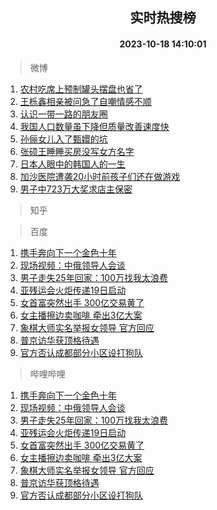<div align="center"><h2>实时热搜榜</h2><h4>2023-10-18 14:10:01</h4></div>

> 微博  

1. [农村吃席上预制罐头摆盘也省了](https://s.weibo.com/weibo?q=%23%E5%86%9C%E6%9D%91%E5%90%83%E5%B8%AD%E4%B8%8A%E9%A2%84%E5%88%B6%E7%BD%90%E5%A4%B4%E6%91%86%E7%9B%98%E4%B9%9F%E7%9C%81%E4%BA%86%23&t=31&band_rank=1&Refer=top)<br />
2. [王栎鑫相亲被问急了自嘲情感不顺](https://s.weibo.com/weibo?q=%23%E7%8E%8B%E6%A0%8E%E9%91%AB%E7%9B%B8%E4%BA%B2%E8%A2%AB%E9%97%AE%E6%80%A5%E4%BA%86%E8%87%AA%E5%98%B2%E6%83%85%E6%84%9F%E4%B8%8D%E9%A1%BA%23&t=31&band_rank=2&Refer=top)<br />
3. [认识一带一路的朋友圈](https://s.weibo.com/weibo?q=%23%E8%AE%A4%E8%AF%86%E4%B8%80%E5%B8%A6%E4%B8%80%E8%B7%AF%E7%9A%84%E6%9C%8B%E5%8F%8B%E5%9C%88%23&t=31&band_rank=3&Refer=top)<br />
4. [我国人口数量虽下降但质量改善速度快](https://s.weibo.com/weibo?q=%23%E6%88%91%E5%9B%BD%E4%BA%BA%E5%8F%A3%E6%95%B0%E9%87%8F%E8%99%BD%E4%B8%8B%E9%99%8D%E4%BD%86%E8%B4%A8%E9%87%8F%E6%94%B9%E5%96%84%E9%80%9F%E5%BA%A6%E5%BF%AB%23&t=31&band_rank=4&Refer=top)<br />
5. [孙俪女儿入了甄嬛的坑](https://s.weibo.com/weibo?q=%23%E5%AD%99%E4%BF%AA%E5%A5%B3%E5%84%BF%E5%85%A5%E4%BA%86%E7%94%84%E5%AC%9B%E7%9A%84%E5%9D%91%23&t=31&band_rank=5&Refer=top)<br />
6. [张硕王睡睡买房没写女方名字](https://s.weibo.com/weibo?q=%23%E5%BC%A0%E7%A1%95%E7%8E%8B%E7%9D%A1%E7%9D%A1%E4%B9%B0%E6%88%BF%E6%B2%A1%E5%86%99%E5%A5%B3%E6%96%B9%E5%90%8D%E5%AD%97%23&t=31&band_rank=6&Refer=top)<br />
7. [日本人眼中的韩国人的一生](https://s.weibo.com/weibo?q=%E6%97%A5%E6%9C%AC%E4%BA%BA%E7%9C%BC%E4%B8%AD%E7%9A%84%E9%9F%A9%E5%9B%BD%E4%BA%BA%E7%9A%84%E4%B8%80%E7%94%9F&t=31&band_rank=7&Refer=top)<br />
8. [加沙医院遭袭20小时前孩子们还在做游戏](https://s.weibo.com/weibo?q=%23%E5%8A%A0%E6%B2%99%E5%8C%BB%E9%99%A2%E9%81%AD%E8%A2%AD20%E5%B0%8F%E6%97%B6%E5%89%8D%E5%AD%A9%E5%AD%90%E4%BB%AC%E8%BF%98%E5%9C%A8%E5%81%9A%E6%B8%B8%E6%88%8F%23&t=31&band_rank=8&Refer=top)<br />
9. [男子中723万大奖求店主保密](https://s.weibo.com/weibo?q=%23%E7%94%B7%E5%AD%90%E4%B8%AD723%E4%B8%87%E5%A4%A7%E5%A5%96%E6%B1%82%E5%BA%97%E4%B8%BB%E4%BF%9D%E5%AF%86%23&t=31&band_rank=9&Refer=top)<br />

> 知乎  


> 百度  

1. [携手奔向下一个金色十年](https://www.baidu.com/s?wd=%E6%90%BA%E6%89%8B%E5%A5%94%E5%90%91%E4%B8%8B%E4%B8%80%E4%B8%AA%E9%87%91%E8%89%B2%E5%8D%81%E5%B9%B4&sa=fyb_news&rsv_dl=fyb_news)<br />
2. [现场视频：中俄领导人会谈](https://www.baidu.com/s?wd=%E7%8E%B0%E5%9C%BA%E8%A7%86%E9%A2%91%EF%BC%9A%E4%B8%AD%E4%BF%84%E9%A2%86%E5%AF%BC%E4%BA%BA%E4%BC%9A%E8%B0%88&sa=fyb_news&rsv_dl=fyb_news)<br />
3. [男子走失25年回家：100万找我太浪费](https://www.baidu.com/s?wd=%E7%94%B7%E5%AD%90%E8%B5%B0%E5%A4%B125%E5%B9%B4%E5%9B%9E%E5%AE%B6%EF%BC%9A100%E4%B8%87%E6%89%BE%E6%88%91%E5%A4%AA%E6%B5%AA%E8%B4%B9&sa=fyb_news&rsv_dl=fyb_news)<br />
4. [亚残运会火炬传递19日启动](https://www.baidu.com/s?wd=%E4%BA%9A%E6%AE%8B%E8%BF%90%E4%BC%9A%E7%81%AB%E7%82%AC%E4%BC%A0%E9%80%9219%E6%97%A5%E5%90%AF%E5%8A%A8&sa=fyb_news&rsv_dl=fyb_news)<br />
5. [女首富突然出手 300亿交易黄了](https://www.baidu.com/s?wd=%E5%A5%B3%E9%A6%96%E5%AF%8C%E7%AA%81%E7%84%B6%E5%87%BA%E6%89%8B+300%E4%BA%BF%E4%BA%A4%E6%98%93%E9%BB%84%E4%BA%86&sa=fyb_news&rsv_dl=fyb_news)<br />
6. [女主播擦边卖咖啡 牵出3亿大案](https://www.baidu.com/s?wd=%E5%A5%B3%E4%B8%BB%E6%92%AD%E6%93%A6%E8%BE%B9%E5%8D%96%E5%92%96%E5%95%A1+%E7%89%B5%E5%87%BA3%E4%BA%BF%E5%A4%A7%E6%A1%88&sa=fyb_news&rsv_dl=fyb_news)<br />
7. [象棋大师实名举报女领导 官方回应](https://www.baidu.com/s?wd=%E8%B1%A1%E6%A3%8B%E5%A4%A7%E5%B8%88%E5%AE%9E%E5%90%8D%E4%B8%BE%E6%8A%A5%E5%A5%B3%E9%A2%86%E5%AF%BC+%E5%AE%98%E6%96%B9%E5%9B%9E%E5%BA%94&sa=fyb_news&rsv_dl=fyb_news)<br />
8. [普京访华获顶格待遇](https://www.baidu.com/s?wd=%E6%99%AE%E4%BA%AC%E8%AE%BF%E5%8D%8E%E8%8E%B7%E9%A1%B6%E6%A0%BC%E5%BE%85%E9%81%87&sa=fyb_news&rsv_dl=fyb_news)<br />
9. [官方否认成都部分小区设打狗队](https://www.baidu.com/s?wd=%E5%AE%98%E6%96%B9%E5%90%A6%E8%AE%A4%E6%88%90%E9%83%BD%E9%83%A8%E5%88%86%E5%B0%8F%E5%8C%BA%E8%AE%BE%E6%89%93%E7%8B%97%E9%98%9F&sa=fyb_news&rsv_dl=fyb_news)<br />

> 哔哩哔哩  

1. [携手奔向下一个金色十年](https://www.baidu.com/s?wd=%E6%90%BA%E6%89%8B%E5%A5%94%E5%90%91%E4%B8%8B%E4%B8%80%E4%B8%AA%E9%87%91%E8%89%B2%E5%8D%81%E5%B9%B4&sa=fyb_news&rsv_dl=fyb_news)<br />
2. [现场视频：中俄领导人会谈](https://www.baidu.com/s?wd=%E7%8E%B0%E5%9C%BA%E8%A7%86%E9%A2%91%EF%BC%9A%E4%B8%AD%E4%BF%84%E9%A2%86%E5%AF%BC%E4%BA%BA%E4%BC%9A%E8%B0%88&sa=fyb_news&rsv_dl=fyb_news)<br />
3. [男子走失25年回家：100万找我太浪费](https://www.baidu.com/s?wd=%E7%94%B7%E5%AD%90%E8%B5%B0%E5%A4%B125%E5%B9%B4%E5%9B%9E%E5%AE%B6%EF%BC%9A100%E4%B8%87%E6%89%BE%E6%88%91%E5%A4%AA%E6%B5%AA%E8%B4%B9&sa=fyb_news&rsv_dl=fyb_news)<br />
4. [亚残运会火炬传递19日启动](https://www.baidu.com/s?wd=%E4%BA%9A%E6%AE%8B%E8%BF%90%E4%BC%9A%E7%81%AB%E7%82%AC%E4%BC%A0%E9%80%9219%E6%97%A5%E5%90%AF%E5%8A%A8&sa=fyb_news&rsv_dl=fyb_news)<br />
5. [女首富突然出手 300亿交易黄了](https://www.baidu.com/s?wd=%E5%A5%B3%E9%A6%96%E5%AF%8C%E7%AA%81%E7%84%B6%E5%87%BA%E6%89%8B+300%E4%BA%BF%E4%BA%A4%E6%98%93%E9%BB%84%E4%BA%86&sa=fyb_news&rsv_dl=fyb_news)<br />
6. [女主播擦边卖咖啡 牵出3亿大案](https://www.baidu.com/s?wd=%E5%A5%B3%E4%B8%BB%E6%92%AD%E6%93%A6%E8%BE%B9%E5%8D%96%E5%92%96%E5%95%A1+%E7%89%B5%E5%87%BA3%E4%BA%BF%E5%A4%A7%E6%A1%88&sa=fyb_news&rsv_dl=fyb_news)<br />
7. [象棋大师实名举报女领导 官方回应](https://www.baidu.com/s?wd=%E8%B1%A1%E6%A3%8B%E5%A4%A7%E5%B8%88%E5%AE%9E%E5%90%8D%E4%B8%BE%E6%8A%A5%E5%A5%B3%E9%A2%86%E5%AF%BC+%E5%AE%98%E6%96%B9%E5%9B%9E%E5%BA%94&sa=fyb_news&rsv_dl=fyb_news)<br />
8. [普京访华获顶格待遇](https://www.baidu.com/s?wd=%E6%99%AE%E4%BA%AC%E8%AE%BF%E5%8D%8E%E8%8E%B7%E9%A1%B6%E6%A0%BC%E5%BE%85%E9%81%87&sa=fyb_news&rsv_dl=fyb_news)<br />
9. [官方否认成都部分小区设打狗队](https://www.baidu.com/s?wd=%E5%AE%98%E6%96%B9%E5%90%A6%E8%AE%A4%E6%88%90%E9%83%BD%E9%83%A8%E5%88%86%E5%B0%8F%E5%8C%BA%E8%AE%BE%E6%89%93%E7%8B%97%E9%98%9F&sa=fyb_news&rsv_dl=fyb_news)<br />
